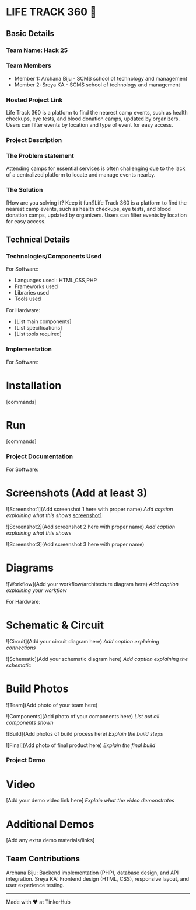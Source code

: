 # LIFE TRACK 360 🎯


## Basic Details
### Team Name: Hack 25


### Team Members
- Member 1: Archana Biju - SCMS school of technology and management
- Member 2: Sreya KA - SCMS school of technology and management

### Hosted Project Link
Life Track 360 is a platform to find the nearest camp events, such as health checkups, eye tests, and blood donation camps, updated by organizers. Users can filter events by location and type of event for easy access.

### Project Description

### The Problem statement
Attending camps for essential services is often challenging due to the lack of a centralized platform to locate and manage events nearby.

### The Solution
[How are you solving it? Keep it fun!]Life Track 360 is a platform to find the nearest camp events, such as health checkups, eye tests, and blood donation camps, updated by organizers. Users can filter events by location for easy access. 
## Technical Details
### Technologies/Components Used
For Software:
- Languages used : HTML,CSS,PHP
- Frameworks used
- Libraries used
- Tools used 

For Hardware:
- [List main components]
- [List specifications]
- [List tools required]

### Implementation
For Software:
# Installation
[commands]

# Run
[commands]

### Project Documentation
For Software:

# Screenshots (Add at least 3)
![Screenshot1](Add screenshot 1 here with proper name)
*Add caption explaining what this shows*
[screenshot1](assets/images/s1)

![Screenshot2](Add screenshot 2 here with proper name)
*Add caption explaining what this shows*

![Screenshot3](Add screenshot 3 here with proper name)




# Diagrams
![Workflow](Add your workflow/architecture diagram here)
*Add caption explaining your workflow*

For Hardware:

# Schematic & Circuit
![Circuit](Add your circuit diagram here)
*Add caption explaining connections*

![Schematic](Add your schematic diagram here)
*Add caption explaining the schematic*

# Build Photos
![Team](Add photo of your team here)


![Components](Add photo of your components here)
*List out all components shown*

![Build](Add photos of build process here)
*Explain the build steps*
[](assets/images/5.jpg)

![Final](Add photo of final product here)
*Explain the final build*

### Project Demo
# Video
[Add your demo video link here]
*Explain what the video demonstrates*

# Additional Demos
[Add any extra demo materials/links]

## Team Contributions
Archana Biju: Backend implementation (PHP), database design, and API integration.
Sreya KA: Frontend design (HTML, CSS), responsive layout, and user experience testing.

---
Made with ❤️ at TinkerHub
